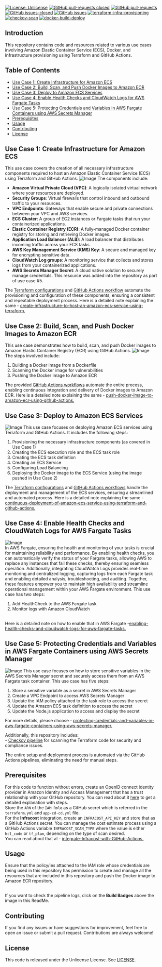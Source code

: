 [![License: Unlicense](https://img.shields.io/badge/license-Unlicense-white.svg)](https://choosealicense.com/licenses/unlicense/) [![GitHub pull-requests closed](https://img.shields.io/github/issues-pr-closed/kunduso/add-aws-ecr-ecs-fargate)](https://github.com/kunduso/add-aws-ecr-ecs-fargate/pulls?q=is%3Apr+is%3Aclosed) [![GitHub pull-requests](https://img.shields.io/github/issues-pr/kunduso/add-aws-ecr-ecs-fargate)](https://GitHub.com/kunduso/add-aws-ecr-ecs-fargate/pull/) 
[![GitHub issues-closed](https://img.shields.io/github/issues-closed/kunduso/add-aws-ecr-ecs-fargate)](https://github.com/kunduso/add-aws-ecr-ecs-fargate/issues?q=is%3Aissue+is%3Aclosed) [![GitHub issues](https://img.shields.io/github/issues/kunduso/add-aws-ecr-ecs-fargate)](https://GitHub.com/kunduso/add-aws-ecr-ecs-fargate/issues/) 
[![terraform-infra-provisioning](https://github.com/kunduso/add-aws-ecr-ecs-fargate/actions/workflows/terraform.yml/badge.svg?branch=main)](https://github.com/kunduso/add-aws-ecr-ecs-fargate/actions/workflows/terraform.yml) [![checkov-scan](https://github.com/kunduso/add-aws-ecr-ecs-fargate/actions/workflows/code-scan.yml/badge.svg?branch=main)](https://github.com/kunduso/add-aws-ecr-ecs-fargate/actions/workflows/code-scan.yml) [![docker-build-deploy](https://github.com/kunduso/add-aws-ecr-ecs-fargate/actions/workflows/app-ci-cd.yml/badge.svg?branch=main)](https://github.com/kunduso/add-aws-ecr-ecs-fargate/actions/workflows/app-ci-cd.yml)


## Introduction
This repository contains code and resources related to various use cases involving Amazon Elastic Container Service (ECS), Docker, and infrastructure provisioning using Terraform and GitHub Actions.
## Table of Contents
- [Use Case 1: Create Infrastructure for Amazon ECS](#use-case-1-create-infrastructure-for-amazon-ecs)
- [Use Case 2: Build, Scan, and Push Docker Images to Amazon ECR](#use-case-2-build-scan-and-push-docker-images-to-amazon-ecr)
- [Use Case 3: Deploy to Amazon ECS Services](#use-case-3-deploy-to-amazon-ecs-services)
- [Use Case 4: Enable Health Checks and CloudWatch Logs for AWS Fargate Tasks](#use-case-4-enable-health-checks-and-cloudwatch-logs-for-aws-fargate-tasks)
- [Use Case 5: Protecting Credentials and Variables in AWS Fargate Containers using AWS Secrets Manager](#use-case-5-protecting-credentials-and-variables-in-aws-fargate-containers-using-aws-secrets-manager)
- [Prerequisites](#prerequisites)
- [Usage](#usage)
- [Contributing](#contributing)
- [License](#license)


## Use Case 1: Create Infrastructure for Amazon ECS

This use case covers the creation of all necessary infrastructure components required to host an Amazon Elastic Container Service (ECS) using Terraform and GitHub Actions. 
![Image](https://skdevops.files.wordpress.com/2024/04/90-image-1-2.png)
The components include:
- **Amazon Virtual Private Cloud (VPC)**: A logically isolated virtual network where your resources are deployed.
- **Security Groups**: Virtual firewalls that control inbound and outbound traffic to your resources.
- **VPC Endpoints**: Gateways that enable secure and private connections between your VPC and AWS services.
- **ECS Cluster**: A group of EC2 instances or Fargate tasks that run your containerized applications.
- **Elastic Container Registry (ECR)**: A fully-managed Docker container registry for storing and retrieving Docker images.
- **Application Load Balancer (ALB)**: A load balancer that distributes incoming traffic across your ECS tasks.
- **AWS Key Management Service (KMS) Key**: A secure and managed key for encrypting sensitive data.
- **CloudWatch Log groups**: A monitoring service that collects and stores logs from your containerized applications.
- **AWS Secrets Manager Secret**: A cloud native solution to securely manage credentials. This resource was added into the repository as part of use case #5.

The [Terraform configurations](./infra/) and [GitHub Actions workflow](./.github/workflows/terraform.yml) automate the provisioning and configuration of these components, ensuring a consistent and repeatable deployment process. Here is a detailed note explaining the same - [create-infrastructure-to-host-an-amazon-ecs-service-using-terraform.](http://skundunotes.com/2024/04/10/create-infrastructure-to-host-an-amazon-ecs-service-using-terraform/)
## Use Case 2: Build, Scan, and Push Docker Images to Amazon ECR

This use case demonstrates how to build, scan, and push Docker images to Amazon Elastic Container Registry (ECR) using GitHub Actions.
![Image](https://skdevops.files.wordpress.com/2024/04/91-image-1.png)
The steps involved include:

1. Building a Docker image from a Dockerfile
2. Scanning the Docker image for vulnerabilities
3. Pushing the Docker image to Amazon ECR

The provided [GitHub Actions workflows](./.github/workflows/app-ci-cd.yml) automate the entire process, enabling continuous integration and delivery of Docker images to Amazon ECR. Here is a detailed note explaining the same - [push-docker-image-to-amazon-ecr-using-github-actions.](http://skundunotes.com/2024/04/28/push-docker-image-to-amazon-ecr-using-github-actions/)

## Use Case 3: Deploy to Amazon ECS Services
![Image](https://skdevops.files.wordpress.com/2024/05/92-image-0-2.png)
This use case focuses on deploying Amazon ECS services using Terraform and GitHub Actions. It includes the following steps:

1. Provisioning the necessary infrastructure components (as covered in Use Case 1)
2. Creating the ECS execution role and the ECS task role
3. Creating the ECS task definition
4. Creating an ECS Service
5. Configuring Load Balancing
6. Deploying the Docker image to the ECS Service (using the image pushed in Use Case 2)

The [Terraform configurations](./deploy/) and [GitHub Actions workflows](./.github/workflows/app-ci-cd.yml) handle the deployment and management of the ECS services, ensuring a streamlined and automated process. Here is a detailed note explaining the same - [continuous-deployment-of-amazon-ecs-service-using-terraform-and-github-actions.](http://skundunotes.com/2024/05/06/continuous-deployment-of-amazon-ecs-service-using-terraform-and-github-actions/)

## Use Case 4: Enable Health Checks and CloudWatch Logs for AWS Fargate Tasks
![Image](https://skdevops.files.wordpress.com/2024/06/94-image-0.png)
</br> In AWS Fargate, ensuring the health and monitoring of your tasks is crucial for maintaining reliability and performance. By enabling health checks, you can automatically verify the status of your Fargate tasks, allowing AWS to replace any instances that fail these checks, thereby ensuring seamless operation. Additionally, integrating CloudWatch Logs provides real-time monitoring and centralized logging, capturing logs from each Fargate task and enabling detailed analysis, troubleshooting, and auditing. Together, these features empower you to maintain high availability and streamline operational management within your AWS Fargate environment. This use case has two steps:

1. Add HealthCheck to the AWS Fargate task
2. Monitor logs with Amazon CloudWatch

</br> Here is a detailed note on how to enable that in AWS Fargate -[enabling-health-checks-and-cloudwatch-logs-for-aws-fargate-tasks.](https://skundunotes.com/2024/06/27/enabling-health-checks-and-cloudwatch-logs-for-aws-fargate-tasks/)

## Use Case 5: Protecting Credentials and Variables in AWS Fargate Containers using AWS Secrets Manager
![Image](https://skdevops.files.wordpress.com/2024/06/96-image-0.png)
This use case focuses on how to store sensitive variables in the AWS Secrets Manager secret and securely access them from an AWS Fargate task container. This use case has five steps:

1. Store a sensitive variable as a secret in AWS Secrets Manager
2. Create a VPC Endpoint to access AWS Secrets Manager
3. Update the IAM policy attached to the task role to access the secret
4. Update the Amazon ECS task definition to access the secret
5. Update the Node.js application to access and display the secret

For more details, please choose - [protecting-credentials-and-variables-in-aws-fargate-containers-using-aws-secrets-manager.](https://skundunotes.com/2024/07/02/protecting-credentials-and-variables-in-aws-fargate-containers-using-aws-secrets-manager/)

Additionally, this repository includes:
</br> - [Checkov pipeline](./.github/workflows/code-scan.yml) for scanning the Terraform code for security and compliance issues.

The entire setup and deployment process is automated via the GitHub Actions pipelines, eliminating the need for manual steps.

## Prerequisites
For this code to function without errors, create an OpenID connect identity provider in Amazon Identity and Access Management that has a trust relationship with your GitHub repository. You can read about it [here](https://skundunotes.com/2023/02/28/securely-integrate-aws-credentials-with-github-actions-using-openid-connect/) to get a detailed explanation with steps.
<br />Store the `ARN` of the `IAM Role` as a GitHub secret which is referred in the `terraform.yml` and `app-cd-cd.yml` file.
<br />For the **Infracost** integration, create an `INFRACOST_API_KEY` and store that as a GitHub Actions secret. You can manage the cost estimate process using a GitHub Actions variable `INFRACOST_SCAN_TYPE` where the value is either `hcl_code` or `tf_plan`, depending on the type of scan desired.
<br />You can read about that at - [integrate-Infracost-with-GitHub-Actions.](http://skundunotes.com/2023/07/17/estimate-aws-cloud-resource-cost-with-infracost-terraform-and-github-actions/)
## Usage
Ensure that the policy/ies attached to the IAM role whose credentials are being used in this repository has permission to create and manage all the resources that are included in this repository and push the Docker image to Amazon ECR repository.

<br />If you want to check the pipeline logs, click on the **Build Badges** above the image in this ReadMe.

## Contributing
If you find any issues or have suggestions for improvement, feel free to open an issue or submit a pull request. Contributions are always welcome!

## License
This code is released under the Unlicense License. See [LICENSE](LICENSE).